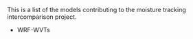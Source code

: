 This is a list of the models contributing to the moisture tracking intercomparison project.
- WRF-WVTs
